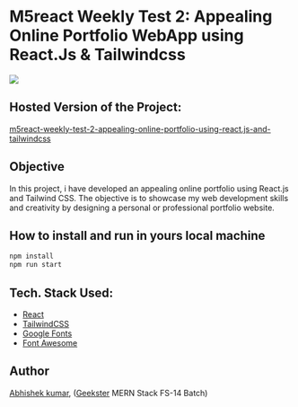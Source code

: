 # M5react Weekly Test 2: Appealing Online Portfolio WebApp using React.Js & Tailwindcss
![](thumbnail.png)

## Hosted Version of the Project:
[m5react-weekly-test-2-appealing-online-portfolio-using-react.js-and-tailwindcss](https://m5react-weekly-test-2-appealing-online-portfolio-using-react.js-and-tailwindcss.vercel.app/)

## Objective
In this project, i have developed an appealing online portfolio using React.js and Tailwind CSS. The objective is to showcase my web development skills and creativity by designing a personal or professional portfolio website.


## How to install and run in yours local machine
```bash
npm install
npm run start
```

## Tech. Stack Used:
+ [React](https://react.dev/)
+ [TailwindCSS](https://tailwindcss.com/)
+ [Google Fonts](https://fonts.google.com/)
+ [Font Awesome](https://fontawesome.com/icons/)

## Author
[Abhishek kumar](https://www.linkedin.com/in/alex21c/), ([Geekster](https://geekster.in/) MERN Stack FS-14 Batch)


